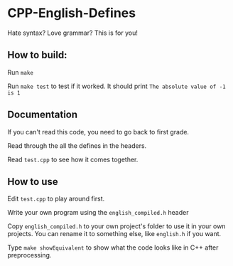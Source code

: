 # CPP-English-Defines
Hate syntax? Love grammar? This is for you!

## How to build:
Run `make`

Run `make test` to test if it worked. It should print `The absolute value of -1 is 1`

## Documentation
If you can't read this code, you need to go back to first grade.

Read through the all the defines in the headers.

Read `test.cpp` to see how it comes together.

## How to use

Edit `test.cpp` to play around first.

Write your own program using the `english_compiled.h` header

Copy `english_compiled.h` to your own project's folder to use it in your own projects. You can rename it to something else, like `english.h` if you want.


Type `make showEquivalent` to show what the code looks like in C++ after preprocessing.
